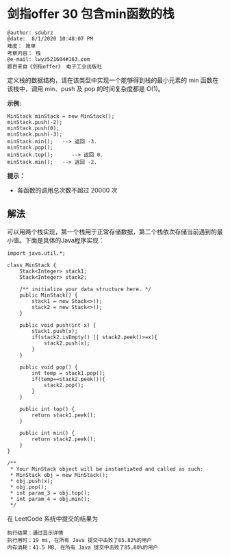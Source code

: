 # 剑指offer 30 包含min函数的栈

```
@author: sdubrz
@date:  8/1/2020 10:48:07 PM 
难度： 简单
考察内容： 栈
@e-mail: lwyz521604#163.com
题目来自《剑指offer》 电子工业出版社
```

定义栈的数据结构，请在该类型中实现一个能够得到栈的最小元素的 min 函数在该栈中，调用 min、push 及 pop 的时间复杂度都是 O(1)。

**示例:**
```
MinStack minStack = new MinStack();
minStack.push(-2);
minStack.push(0);
minStack.push(-3);
minStack.min();   --> 返回 -3.
minStack.pop();
minStack.top();      --> 返回 0.
minStack.min();   --> 返回 -2.
```

**提示：**

+ 各函数的调用总次数不超过 20000 次

## 解法

可以用两个栈实现，第一个栈用于正常存储数据，第二个栈依次存储当前遇到的最小值。下面是具体的Java程序实现：

```
import java.util.*;

class MinStack {
    Stack<Integer> stack1;
    Stack<Integer> stack2;
    
    /** initialize your data structure here. */
    public MinStack() {
        stack1 = new Stack<>();
        stack2 = new Stack<>();
    }
    
    public void push(int x) {
        stack1.push(x);
        if(stack2.isEmpty() || stack2.peek()>=x){
            stack2.push(x);
        }
    }
    
    public void pop() {
        int temp = stack1.pop();
        if(temp==stack2.peek()){
            stack2.pop();
        }
    }
    
    public int top() {
        return stack1.peek();
    }
    
    public int min() {
        return stack2.peek();
    }
}

/**
 * Your MinStack object will be instantiated and called as such:
 * MinStack obj = new MinStack();
 * obj.push(x);
 * obj.pop();
 * int param_3 = obj.top();
 * int param_4 = obj.min();
 */
```

在 LeetCode 系统中提交的结果为

```
执行结果：通过显示详情
执行用时：19 ms, 在所有 Java 提交中击败了85.82%的用户
内存消耗：41.5 MB, 在所有 Java 提交中击败了85.80%的用户
```